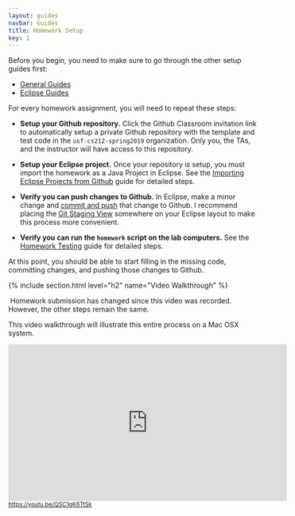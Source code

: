 ```yaml
---
layout: guides
navbar: Guides
title: Homework Setup
key: 1
---
```


Before you begin, you need to make sure to go through the other setup guides first:

  - [General Guides](/guides/general/)
  - [Eclipse Guides](/guides/eclipse/)

For every homework assignment, you will need to repeat these steps:

  - **Setup your Github repository.** Click the Github Classroom invitation link to automatically setup a private Github repository with the template and test code in the `usf-cs212-spring2019` organization. Only you, the TAs, and the instructor will have access to this repository.

  - **Setup your Eclipse project.** Once your repository is setup, you must import the homework as a Java Project in Eclipse. See the [Importing Eclipse Projects from Github](/guides/eclipse/importing-eclipse-projects-from-github.html) guide for detailed steps.

  - **Verify you can push changes to Github.** In Eclipse, make a minor change and [commit and push](http://wiki.eclipse.org/EGit/User_Guide#Committing_Changes) that change to Github. I recommend placing the [Git Staging View](http://wiki.eclipse.org/EGit/User_Guide#Git_Staging_View) somewhere on your Eclipse layout to make this process more convenient.

  - **Verify you can run the `homework` script on the lab computers.** See the [Homework Testing](/guides/homework/homework-testing.html) guide for detailed steps.

At this point, you should be able to start filling in the missing code, committing changes, and pushing those changes to Github.

{% include section.html level="h2" name="Video Walkthrough" %}

<article class="message is-warning">
  <div class="message-body">
    <i class="fas fa-info-circle"></i>&nbsp;Homework submission has changed since this video was recorded. However, the other steps remain the same.
  </div>
</article>

<p>This video walkthrough will illustrate this entire process on a Mac OSX system.</p>

<div>
  <iframe width="560" height="315" src="https://www.youtube-nocookie.com/embed/QSC1gK6TtSk?rel=0" frameborder="0" allow="autoplay; encrypted-media" allowfullscreen></iframe>
  <br/>
  <small><a href="https://youtu.be/QSC1gK6TtSk"><i class="fab fa-youtube"></i> https://youtu.be/QSC1gK6TtSk</a></small>
</div>
